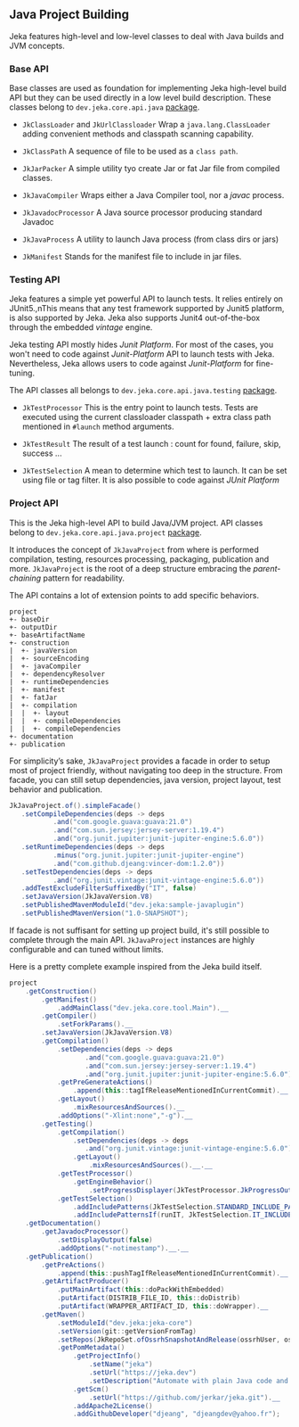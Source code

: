 ## Java Project Building

Jeka features high-level and low-level classes to deal with Java builds and JVM concepts.

### Base API

Base classes are used as foundation for implementing Jeka high-level build API but they can be used directly in a low level build description. 
These classes belong to `dev.jeka.core.api.java` [package](https://github.com/jerkar/jeka/tree/master/dev.jeka.core/src/main/java/dev/jeka/core/api/java).

* `JkClassLoader` and `JkUrlClassloader` Wrap a `java.lang.ClassLoader` adding convenient methods and classpath scanning capability.

* `JkClassPath` A sequence of file to be used as a `class path`.

* `JkJarPacker` A simple utility tyo create Jar or fat Jar file from compiled classes.

* `JkJavaCompiler` Wraps either a Java Compiler tool, nor a *javac* process.

* `JkJavadocProcessor` A Java source processor producing standard Javadoc

* `JkJavaProcess` A utility to launch Java process (from class dirs or jars)

* `JkManifest` Stands for the manifest file to include in jar files.

### Testing API

Jeka features a simple yet powerful API to launch tests. It relies entirely on JUnit5.,nThis means that any test framework supported by Junit5 platform, 
is also supported by Jeka. Jeka also supports Junit4 out-of-the-box through the embedded *vintage* engine.

Jeka testing API mostly hides *Junit Platform*. For most of the cases, you won't need to code 
against *Junit-Platform* API to launch tests with Jeka. Nevertheless, Jeka allows users to 
code against *Junit-Platform* for fine-tuning.

The API classes all belongs to `dev.jeka.core.api.java.testing` [package](https://github.com/jerkar/jeka/tree/master/dev.jeka.core/src/main/java/dev/jeka/core/api/java/testing).

* `JkTestProcessor` This is the entry point to launch tests. Tests are executed using the 
current classloader classpath + extra class path mentioned in `#launch` method arguments.

* `JkTestResult` The result of a test launch : count for found, failure, skip, success ...

* `JkTestSelection` A mean to determine which test to launch. It can be set using file or tag filter. It is 
also possible to code against *JUnit Platform*  


### Project API

This is the Jeka high-level API to build Java/JVM project. API classes belong to  `dev.jeka.core.api.java.project` [package](https://github.com/jerkar/jeka/tree/master/dev.jeka.core/src/main/java/dev/jeka/core/api/java/project).

It introduces the concept of `JkJavaProject` from where is performed compilation, testing, resources processing, packaging, publication and more.
`JkJavaProject` is the root of a deep structure embracing the *parent-chaining* pattern for readability.

The API contains a lot of extension points to add specific behaviors.

```
project
+- baseDir
+- outputDir
+- baseArtifactName
+- construction
|  +- javaVersion
|  +- sourceEncoding
|  +- javaCompiler
|  +- dependencyResolver
|  +- runtimeDependencies
|  +- manifest
|  +- fatJar
|  +- compilation
|  |  +- layout
|  |  +- compileDependencies
|  |  +- compileDependencies
+- documentation
+- publication 
```

For simplicity’s sake, `JkJavaProject` provides a facade in order to setup most of project friendly, 
without navigating too deep in the structure. From facade, you can still 
setup dependencies, java version, project layout, test behavior and publication.

```Java
JkJavaProject.of().simpleFacade()
   .setCompileDependencies(deps -> deps
           .and("com.google.guava:guava:21.0")
           .and("com.sun.jersey:jersey-server:1.19.4")
           .and("org.junit.jupiter:junit-jupiter-engine:5.6.0"))
   .setRuntimeDependencies(deps -> deps
           .minus("org.junit.jupiter:junit-jupiter-engine")
           .and("com.github.djeang:vincer-dom:1.2.0"))
   .setTestDependencies(deps -> deps
           .and("org.junit.vintage:junit-vintage-engine:5.6.0"))
   .addTestExcludeFilterSuffixedBy("IT", false)
   .setJavaVersion(JkJavaVersion.V8)
   .setPublishedMavenModuleId("dev.jeka:sample-javaplugin")
   .setPublishedMavenVersion("1.0-SNAPSHOT");

```

If facade is not suffisant for setting up project build, it's still possible to complete through the main API.
`JkJavaProject` instances are highly configurable and can tuned without limits.

Here is a pretty complete example inspired from the Jeka build itself.

```Java
project
    .getConstruction()
        .getManifest()
            .addMainClass("dev.jeka.core.tool.Main").__
        .getCompiler()
            .setForkParams().__
        .setJavaVersion(JkJavaVersion.V8)
        .getCompilation()
            .setDependencies(deps -> deps
                   .and("com.google.guava:guava:21.0")
                   .and("com.sun.jersey:jersey-server:1.19.4")
                   .and("org.junit.jupiter:junit-jupiter-engine:5.6.0"))
            .getPreGenerateActions()
                .append(this::tagIfReleaseMentionedInCurrentCommit).__
            .getLayout()
                .mixResourcesAndSources().__
            .addOptions("-Xlint:none","-g").__
        .getTesting()
            .getCompilation()
                .setDependencies(deps -> deps
                   .and("org.junit.vintage:junit-vintage-engine:5.6.0"))
                .getLayout()
                    .mixResourcesAndSources().__.__
            .getTestProcessor()
                .getEngineBehavior()
                    .setProgressDisplayer(JkTestProcessor.JkProgressOutputStyle.ONE_LINE).__.__
            .getTestSelection()
                .addIncludePatterns(JkTestSelection.STANDARD_INCLUDE_PATTERN)
                .addIncludePatternsIf(runIT, JkTestSelection.IT_INCLUDE_PATTERN).__.__.__
    .getDocumentation()
        .getJavadocProcessor()
            .setDisplayOutput(false)
            .addOptions("-notimestamp").__.__
    .getPublication()
        .getPreActions()
            .append(this::pushTagIfReleaseMentionedInCurrentCommit).__
        .getArtifactProducer()
            .putMainArtifact(this::doPackWithEmbedded)
            .putArtifact(DISTRIB_FILE_ID, this::doDistrib)
            .putArtifact(WRAPPER_ARTIFACT_ID, this::doWrapper).__
        .getMaven()
            .setModuleId("dev.jeka:jeka-core")
            .setVersion(git::getVersionFromTag)
            .setRepos(JkRepoSet.ofOssrhSnapshotAndRelease(ossrhUser, ossrhPwd, gpg.get().getSigner("")))
            .getPomMetadata()
                .getProjectInfo()
                    .setName("jeka")
                    .setUrl("https://jeka.dev")
                    .setDescription("Automate with plain Java code and nothing else.").__
                .getScm()
                    .setUrl("https://github.com/jerkar/jeka.git").__
                .addApache2License()
                .addGithubDeveloper("djeang", "djeangdev@yahoo.fr");
```




